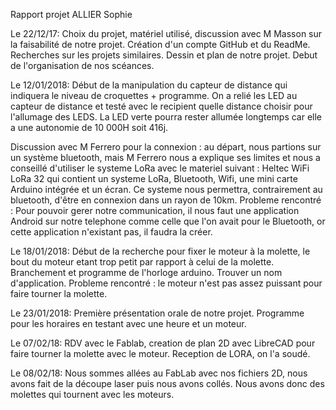Rapport projet ALLIER Sophie

Le 22/12/17:
Choix du projet, matériel utilisé, discussion avec M Masson sur la faisabilité de notre projet.
Création d'un compte GitHub et du ReadMe.
Recherches sur les projets similaires.
Dessin et plan de notre projet. 
Debut de l'organisation de nos scéances.

Le 12/01/2018:
Début de la manipulation du capteur de distance qui indiquera le niveau de croquettes + programme. On a relié les LED au capteur de distance et testé avec le recipient quelle distance choisir pour l'allumage des LEDS. La LED verte pourra rester allumée longtemps car elle a une autonomie de 10 000H soit 416j. 

Discussion avec M Ferrero pour la connexion : au départ, nous partions sur un système bluetooth, mais M Ferrero nous a explique ses limites et nous a conseillé d'utiliser le systeme LoRa avec le materiel suivant : Heltec WiFi LoRa 32 qui contient un systeme LoRa, Bluetooth, Wifi, une mini carte Arduino intégrée et un écran. Ce systeme nous permettra, contrairement au bluetooth, d'être en connexion dans un rayon de 10km.
Probleme rencontré : Pour pouvoir gerer notre communication, il nous faut une application Android sur notre telephone comme celle que l'on avait pour le Bluetooth, or cette application n'existant pas, il faudra la créer.

Le 18/01/2018:
Début de la recherche pour fixer le moteur à la molette, le bout du moteur etant trop petit par rapport à celui de la molette. 
Branchement et programme de l'horloge arduino.
Trouver un nom d'application. 
Probleme rencontré : le moteur n'est pas assez puissant pour faire tourner la molette. 

Le 23/01/2018:
Première présentation orale de notre projet.
Programme pour les horaires en testant avec une heure et un moteur.

Le 07/02/18:
RDV avec le Fablab, creation de plan 2D avec LibreCAD pour faire tourner la molette avec le moteur. 
Reception de LORA, on l'a soudé.

Le 08/02/18:
Nous sommes allées au FabLab avec nos fichiers 2D, nous avons fait de la découpe laser puis nous avons collés. Nous avons donc des molettes qui tournent avec les moteurs. 

